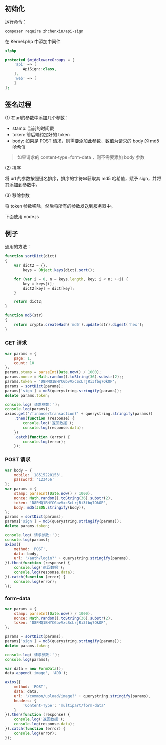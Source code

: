 ## 初始化

运行命令：

```sh
composer require zhchenxin/api-sign
```

在 Kernel.php 中添加中间件

```php
<?php

protected $middlewareGroups = [
    'api' => [
        ApiSign::class,
    ],
    'web' => [
    ]
];

```

## 签名过程

(1) 在url的参数中添加几个参数：

- stamp: 当前的时间戳
- token: 前后端约定好的 token
- body: 如果是 POST 请求，则需要添加此参数，数值为请求的 body 的 md5 哈希值

> 如果请求的 content-type=form-data ，则不需要添加 body 参数

(2) 排序

将 url 的参数按照键名排序，排序的字符串获取其 md5 哈希值，赋予 sign，并将其添加到参数中。

(3) 移除参数

将 token 参数移除，然后将所有的参数发送到服务器中。

下面使用 node.js

## 例子

通用的方法：

```js
function sortDict(dict)
{
    var dict2 = {},
        keys = Object.keys(dict).sort();

    for (var i = 0, n = keys.length, key; i < n; ++i) {
        key = keys[i];
        dict2[key] = dict[key];
    }

    return dict2;
}

function md5(str)
{
    return crypto.createHash('md5').update(str).digest('hex');
}
```

### GET 请求

```js
var params = {
    page: 1,
    count: 10
};
params.stamp = parseInt(Date.now() / 1000);
params.nonce = Math.random().toString(36).substr(2);;
params.token = 'D8PMQ1BHYCGbvVxcScLrjRi3fbq7OkOP';
params = sortDict(params);
params['sign'] = md5(querystring.stringify(params));
delete params.token;

console.log('请求参数：');
console.log(params);
axios.get('/finance/transaction?' + querystring.stringify(params))
    .then(function (response) {
        console.log('返回数据');
        console.log(response.data);
    })
    .catch(function (error) {
        console.log(error);
    });
```

### POST 请求

```js
var body = {
    mobile: '18515220153',
    password: '123456'
};
var params = {
    stamp: parseInt(Date.now() / 1000),
    nonce: Math.random().toString(36).substr(2),
    token: 'D8PMQ1BHYCGbvVxcScLrjRi3fbq7OkOP',
    body: md5(JSON.stringify(body)),
};
params = sortDict(params);
params['sign'] = md5(querystring.stringify(params));
delete params.token;

console.log('请求参数：');
console.log(params);
axios({
    method: 'POST',
    data: body,
    url: '/auth/login?' + querystring.stringify(params),
}).then(function (response) {
    console.log('返回数据');
    console.log(response.data);
}).catch(function (error) {
    console.log(error);
});
```

### form-data

```js
var params = {
    stamp: parseInt(Date.now() / 1000),
    nonce: Math.random().toString(36).substr(2),
    token: 'D8PMQ1BHYCGbvVxcScLrjRi3fbq7OkOP',
};

params = sortDict(params);
params['sign'] = md5(querystring.stringify(params));
delete params.token;

console.log('请求参数：');
console.log(params);

var data = new FormData();
data.append('image', 'ADD');

axios({
    method: 'POST',
    data: data,
    url: '/common/upload/image?' + querystring.stringify(params),
    headers: {
        'Content-Type': 'multipart/form-data'
    }
}).then(function (response) {
    console.log('返回数据');
    console.log(response.data);
}).catch(function (error) {
    console.log(error);
});
```

